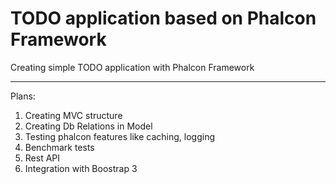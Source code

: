 TODO application based on Phalcon Framework
============

Creating simple TODO application with Phalcon Framework

-------------------

Plans:

1. Creating MVC structure
2. Creating Db Relations in Model
3. Testing phalcon features like caching, logging
4. Benchmark tests
5. Rest API
6. Integration with Boostrap 3